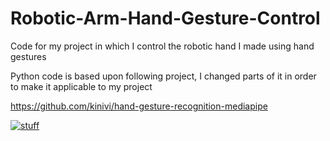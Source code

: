 # Robotic-Arm-Hand-Gesture-Control
Code for my project in which I control the robotic hand I made using hand gestures

Python code is based upon following project, I changed parts of it in order to make it applicable to my project

https://github.com/kinivi/hand-gesture-recognition-mediapipe

[![stuff](https://res.cloudinary.com/marcomontalbano/image/upload/v1719285735/video_to_markdown/images/google-drive--10H2KR81M2epqzRKNdCwb-rFv8swm0lII-c05b58ac6eb4c4700831b2b3070cd403.jpg)](https://drive.google.com/file/d/10H2KR81M2epqzRKNdCwb-rFv8swm0lII/view?usp=sharing "stuff")
